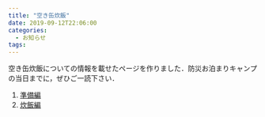 ```yaml
---
title: "空き缶炊飯"
date: 2019-09-12T22:06:00
categories:
  - お知らせ
tags:
---
```

空き缶炊飯についての情報を載せたページを作りました．防災お泊まりキャンプの当日までに，ぜひご一読下さい．
1. [準備編](/bsc2019/can_prep/)
2. [炊飯編](/bsc2019/can_cook/)
